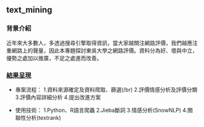 ## text_mining
### 背景介紹

近年來大多數人，多透過搜尋引擎取得資訊，當大家越關注網路評價，我們越應注重網路上的聲量，因此本專題探討東吳大學之網路評價。資料分為好、壞與中立，優勢之處加以推廣，不足之處進而改善。

### [結果呈現](https://github.com/ching-wen123/text_mining/blob/master/%E6%9D%B1%E5%90%B3%E5%A4%A7%E5%AD%B8%E8%A9%95%E5%83%B9%20.pdf)

- 專案流程：
1.資料來源確定及資料爬取、篩選(/br)
2.評價情感分析及評價分類
3.評價內容詳細分析
4.提出改進方案

- 使用技術：
1.Python、R語言爬蟲
2.Jieba斷詞
3.情感分析(SnowNLP)
4.關聯性分析(textrank)
